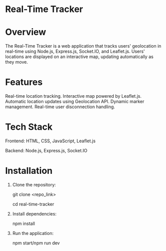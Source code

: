 # Real-Time Tracker

# Overview

The Real-Time Tracker is a web application that tracks users' geolocation in real-time using Node.js, Express.js, Socket.IO, and Leaflet.js. Users' locations are displayed on an interactive map, updating automatically as they move.

# Features

Real-time location tracking. Interactive map powered by Leaflet.js. Automatic location updates using Geolocation API. Dynamic marker management. Real-time user disconnection handling.

# Tech Stack

Frontend: HTML, CSS, JavaScript, Leaflet.js

Backend: Node.js, Express.js, Socket.IO

# Installation

1) Clone the repository:

    git clone <repo_link>

    cd real-time-tracker

2) Install dependencies:

    npm install

3) Run the application:

    npm start/npm run dev